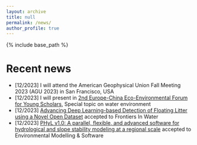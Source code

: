 ```yaml
---
layout: archive
title: null
permalink: /news/
author_profile: true
---
```

{% include base_path %}
# Recent news
- [12/2023] I will attend the American Geophysical Union Fall Meeting 2023 (AGU 2023) in San Francisco, USA
- [12/2023] I will present in [2nd Europe-China Eco-Environmental Forum for Young Scholars](https://eu-cnees.com/english), Special topic on water environment
- [12/2023] [Advancing Deep Learning-based Detection of Floating Litter using a Novel Open Dataset](https://www.frontiersin.org/journals/water/articles/10.3389/frwa.2023.1298465/abstract) accepted to Frontiers In Water
- [12/2023] [PHyL v1.0: A parallel, flexible, and advanced software for hydrological and slope stability modeling at a regional scale](https://doi.org/10.1016/j.envsoft.2023.105882) accepted to Environmental Modelling & Software